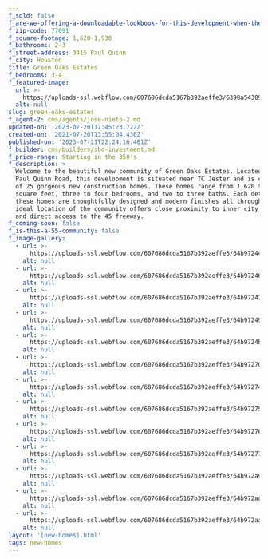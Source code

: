 ```yaml
---
f_sold: false
f_are-we-offering-a-downloadable-lookbook-for-this-development-when-they-submit-their-contact-info: false
f_zip-code: 77091
f_square-footage: 1,620-1,930
f_bathrooms: 2-3
f_street-address: 3415 Paul Quinn
f_city: Houston
title: Green Oaks Estates
f_bedrooms: 3-4
f_featured-image:
  url: >-
    https://uploads-ssl.webflow.com/607686dcda5167b392aeffe3/6398a54309eabeefbc320102_RMM_2199-HDR.jpg
  alt: null
slug: green-oaks-estates
f_agent-2: cms/agents/jose-nieto-2.md
updated-on: '2023-07-20T17:45:23.722Z'
created-on: '2021-07-20T13:55:04.436Z'
published-on: '2023-07-21T22:24:16.481Z'
f_builder: cms/builders/sbd-investment.md
f_price-range: Starting in the 350's
f_description: >
  Welcome to the beautiful new community of Green Oaks Estates. Located at 3415
  Paul Quinn Road, this development is situated near TC Jester and is comprised
  of 25 gorgeous new construction homes. These homes range from 1,620 to 1,930
  square feet, three to four bedrooms, and two to three baths. Each detail of
  these homes are thoughtfully designed and modern finishes all throughout. The
  ideal location of the community offers close proximity to inner city living
  and direct access to the 45 freeway.
f_coming-soon: false
f_is-this-a-55-community: false
f_image-gallery:
  - url: >-
      https://uploads-ssl.webflow.com/607686dcda5167b392aeffe3/64b9724420dcc2ab5f01139f_RMM_2040-HDR.jpg
    alt: null
  - url: >-
      https://uploads-ssl.webflow.com/607686dcda5167b392aeffe3/64b9724694cd549e6e10714b_RMM_2037-HDR.jpg
    alt: null
  - url: >-
      https://uploads-ssl.webflow.com/607686dcda5167b392aeffe3/64b97247fd32c1107e5dc9a6_RMM_2025-HDR.jpg
    alt: null
  - url: >-
      https://uploads-ssl.webflow.com/607686dcda5167b392aeffe3/64b9724914944482a0f5433b_RMM_2010-HDR.jpg
    alt: null
  - url: >-
      https://uploads-ssl.webflow.com/607686dcda5167b392aeffe3/64b9724b1d18e13c5cc7ec13_RMM_1971-HDR.jpg
    alt: null
  - url: >-
      https://uploads-ssl.webflow.com/607686dcda5167b392aeffe3/64b97270fb8f192a2ab5a2b8_RMM_2052-HDR.jpg
    alt: null
  - url: >-
      https://uploads-ssl.webflow.com/607686dcda5167b392aeffe3/64b972741d18e13c5cc8006a_RMM_2055-HDR.jpg
    alt: null
  - url: >-
      https://uploads-ssl.webflow.com/607686dcda5167b392aeffe3/64b9727514944482a0f56ee1_RMM_2058-HDR.jpg
    alt: null
  - url: >-
      https://uploads-ssl.webflow.com/607686dcda5167b392aeffe3/64b9727694cd549e6e109c4c_RMM_2070-HDR.jpg
    alt: null
  - url: >-
      https://uploads-ssl.webflow.com/607686dcda5167b392aeffe3/64b9727714944482a0f56fa2_RMM_2085-HDR.jpg
    alt: null
  - url: >-
      https://uploads-ssl.webflow.com/607686dcda5167b392aeffe3/64b972a9cb64a83b630f9b1d_RMM_2133-HDR.jpg
    alt: null
  - url: >-
      https://uploads-ssl.webflow.com/607686dcda5167b392aeffe3/64b972aa2358acc4a7ef65ac_RMM_2130-HDR-2.jpg
    alt: null
  - url: >-
      https://uploads-ssl.webflow.com/607686dcda5167b392aeffe3/64b972aae42f8ea9e918f619_RMM_2142-HDR.jpg
    alt: null
layout: '[new-homes].html'
tags: new-homes
---
```



